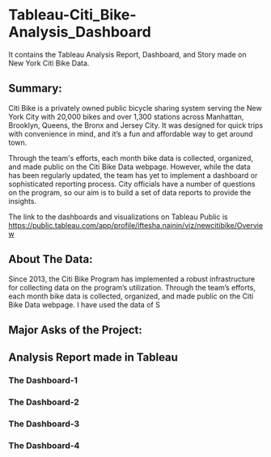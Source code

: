 # Tableau-Citi_Bike-Analysis_Dashboard
It contains the Tableau Analysis Report, Dashboard, and Story made on New York Citi Bike Data.

## Summary:
Citi Bike is a privately owned public bicycle sharing system serving the New York City with 20,000 bikes and over 1,300 stations across Manhattan, Brooklyn, Queens, the Bronx and Jersey City. It was designed for quick trips with convenience in mind, and it’s a fun and affordable way to get around town.

Through the team's efforts, each month bike data is collected, organized, and made public on the Citi Bike Data webpage.
However, while the data has been regularly updated, the team has yet to implement a dashboard or sophisticated reporting process. City officials have a number of questions on the program, so our aim is to build a set of data reports to provide the insights.


The link to the dashboards and visualizations on Tableau Public is
https://public.tableau.com/app/profile/iftesha.najnin/viz/newcitibike/Overview

## About The Data:

Since 2013, the Citi Bike Program has implemented a robust infrastructure for collecting data on the program’s utilization. Through the team’s efforts, each month bike data is collected, organized, and made public on the Citi Bike Data webpage.
I have used the data of S
## Major Asks of the Project:

## Analysis Report made in Tableau

### The Dashboard-1


### The Dashboard-2


### The Dashboard-3


### The Dashboard-4
